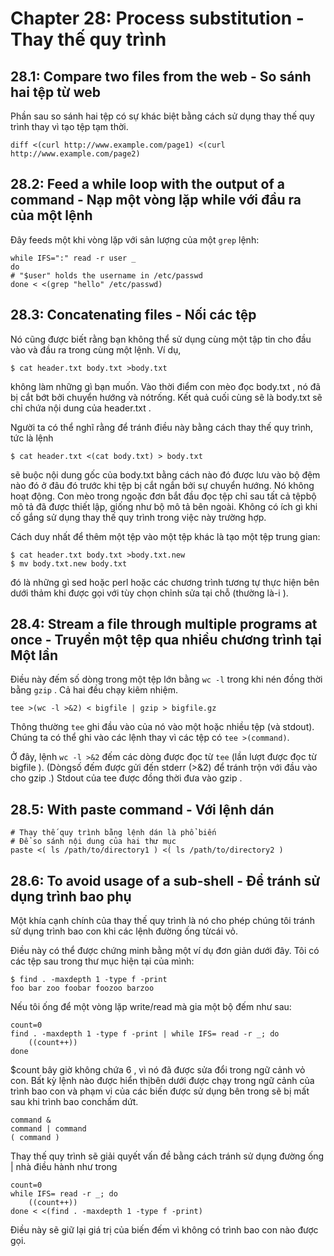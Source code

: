 # Chapter 28: Process substitution - Thay thế quy trình

## 28.1: Compare two files from the web - So sánh hai tệp từ web

Phần sau so sánh hai tệp có sự khác biệt bằng cách sử dụng thay thế quy trình thay vì tạo tệp tạm thời.

```
diff <(curl http://www.example.com/page1) <(curl http://www.example.com/page2)
```

## 28.2: Feed a while loop with the output of a command - Nạp một vòng lặp while với đầu ra của một lệnh

Đây feeds một khi vòng lặp với sản lượng của một `grep` lệnh:

```
while IFS=":" read -r user _
do
# "$user" holds the username in /etc/passwd
done < <(grep "hello" /etc/passwd)
```

## 28.3: Concatenating files - Nối các tệp

Nó cũng được biết rằng bạn không thể sử dụng cùng một tập tin cho đầu vào và đầu ra trong cùng một lệnh. Ví dụ,

```
$ cat header.txt body.txt >body.txt
```

không làm những gì bạn muốn. Vào thời điểm con mèo đọc body.txt , nó đã bị cắt bớt bởi chuyển hướng và nótrống. Kết quả cuối cùng sẽ là body.txt sẽ chỉ chứa nội dung của header.txt .

Người ta có thể nghĩ rằng để tránh điều này bằng cách thay thế quy trình, tức là lệnh

```
$ cat header.txt <(cat body.txt) > body.txt
```

sẽ buộc nội dung gốc của body.txt bằng cách nào đó được lưu vào bộ đệm nào đó ở đâu đó trước khi tệp bị cắt ngắn bởi sự chuyển hướng. Nó không hoạt động. Con mèo trong ngoặc đơn bắt đầu đọc tệp chỉ sau tất cả tệpbộ mô tả đã được thiết lập, giống như bộ mô tả bên ngoài. Không có ích gì khi cố gắng sử dụng thay thế quy trình trong việc này trường hợp.

Cách duy nhất để thêm một tệp vào một tệp khác là tạo một tệp trung gian:

```
$ cat header.txt body.txt >body.txt.new
$ mv body.txt.new body.txt
```

đó là những gì sed hoặc perl hoặc các chương trình tương tự thực hiện bên dưới thảm khi được gọi với tùy chọn chỉnh sửa tại chỗ (thường là-i ).

## 28.4: Stream a file through multiple programs at once - Truyền một tệp qua nhiều chương trình tại Một lần

Điều này đếm số dòng trong một tệp lớn bằng `wc -l` trong khi nén đồng thời bằng `gzip` . Cả hai đều chạy kiêm nhiệm.

```
tee >(wc -l >&2) < bigfile | gzip > bigfile.gz
```

Thông thường `tee` ghi đầu vào của nó vào một hoặc nhiều tệp (và stdout). Chúng ta có thể ghi vào các lệnh thay vì các tệp có `tee >(command)`.

Ở đây, lệnh `wc -l >&2` đếm các dòng được đọc từ `tee` (lần lượt được đọc từ bigfile ). (Dòngsố đếm được gửi đến stderr (>&2) để tránh trộn với đầu vào cho gzip .) Stdout của tee được đồng thời đưa vào gzip .

## 28.5: With paste command - Với lệnh dán

```
# Thay thế quy trình bằng lệnh dán là phổ biến
# Để so sánh nội dung của hai thư mục
paste <( ls /path/to/directory1 ) <( ls /path/to/directory2 )
```

## 28.6: To avoid usage of a sub-shell - Để tránh sử dụng trình bao phụ

Một khía cạnh chính của thay thế quy trình là nó cho phép chúng tôi tránh sử dụng trình bao con khi các lệnh đường ống từcái vỏ.

Điều này có thể được chứng minh bằng một ví dụ đơn giản dưới đây. Tôi có các tệp sau trong thư mục hiện tại của mình:

```
$ find . -maxdepth 1 -type f -print
foo bar zoo foobar foozoo barzoo
```

Nếu tôi ống để một vòng lặp write/read mà gia một bộ đếm như sau:

```
count=0
find . -maxdepth 1 -type f -print | while IFS= read -r _; do
    ((count++))
done
```

$count bây giờ không chứa 6 , vì nó đã được sửa đổi trong ngữ cảnh vỏ con. Bất kỳ lệnh nào được hiển thịbên dưới được chạy trong ngữ cảnh của trình bao con và phạm vi của các biến được sử dụng bên trong sẽ bị mất sau khi trình bao conchấm dứt.

```
command &
command | command
( command )
```

Thay thế quy trình sẽ giải quyết vấn đề bằng cách tránh sử dụng đường ống | nhà điều hành như trong

```
count=0
while IFS= read -r _; do
    ((count++))
done < <(find . -maxdepth 1 -type f -print)
```

Điều này sẽ giữ lại giá trị của biến đếm vì không có trình bao con nào được gọi.
